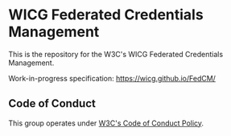 # WICG Federated Credentials Management

This is the repository for the W3C's WICG Federated Credentials Management.

Work-in-progress specification: <https://wicg.github.io/FedCM/>

## Code of Conduct

This group operates under [W3C's Code of Conduct Policy](http://www.w3.org/Consortium/cepc/).

